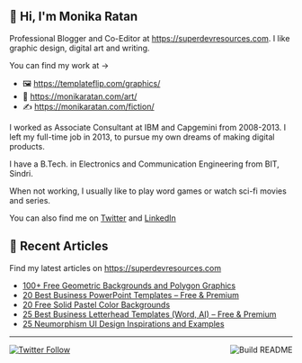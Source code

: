 ## 👋 Hi, I'm Monika Ratan

Professional Blogger and Co-Editor at https://superdevresources.com. I like graphic design, digital art and writing.

You can find my work at → 
- 🖼 https://templateflip.com/graphics/
- 🎨 https://monikaratan.com/art/
- ✍ https://monikaratan.com/fiction/

I worked as Associate Consultant at IBM and Capgemini from 2008-2013. I left my full-time job in 2013, to pursue my own dreams of making digital products.

I have a B.Tech. in Electronics and Communication Engineering from BIT, Sindri.

When not working, I usually like to play word games or watch sci-fi movies and series.

You can also find me on [Twitter](https://twitter.com/monikaratan) and [LinkedIn](https://www.linkedin.com/in/monika-ratan-66207531)


## 📝 Recent Articles

Find my latest articles on https://superdevresources.com

<!-- FEED-START -->
- [100+ Free Geometric Backgrounds and Polygon Graphics](https://superdevresources.com/free-geometric-backgrounds-and-polygon-graphics/)
- [20 Best Business PowerPoint Templates – Free & Premium](https://superdevresources.com/business-powerpoint-templates/)
- [20 Free Solid Pastel Color Backgrounds](https://superdevresources.com/free-solid-pastel-color-backgrounds/)
- [25 Best Business Letterhead Templates (Word, AI) – Free & Premium](https://superdevresources.com/business-letterhead-templates/)
- [25 Neumorphism UI Design Inspirations and Examples](https://superdevresources.com/neumorphism-ui-design-inspiration/)
<!-- FEED-END -->

---
[![Twitter Follow](https://img.shields.io/twitter/follow/monikaratan?label=Follow&style=social)](https://twitter.com/monikaratan) <a href="https://github.com/monikaratan/monikaratan/actions"><img src="https://github.com/monikaratan/monikaratan/workflows/Build%20README/badge.svg?branch=main" align="right" alt="Build README"></a>